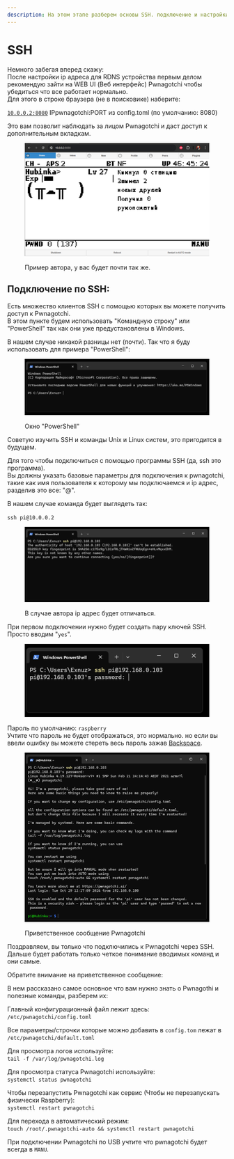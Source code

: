 ```yaml
---
description: На этом этапе разберем основы SSH. подключение и настройки pwnagotchi.
---
```


# SSH

Немного забегая вперед скажу:\
После настройки ip адреса для RDNS устройства первым делом рекомендую зайти на WEB UI (Веб интерфейс) Pwnagotchi чтобы убедиться что все работает нормально.\
Для этого в строке браузера (не в поисковике) наберите:

&#x20;[`10.0.0.2:8080`](http://10.0.0.2:8080/)  IPpwnagotchi:PORT из config.toml (по умолчанию: 8080)

Это вам позволит наблюдать за лицом Pwnagotchi и даст доступ к дополнительным вкладкам.

<figure><img src="../.gitbook/assets/image.png" alt=""><figcaption><p>Пример автора, у вас будет почти так же.</p></figcaption></figure>

## Подключение по SSH:

Есть множество клиентов SSH с помощью которых вы можете получить доступ к Pwnagotchi.\
В этом пункте будем использовать "Командную строку" или "PowerShell" так как они уже предустановлены в Windows.

&#x20;В нашем случае никакой разницы нет (почти). Так что я буду использовать для примера "PowerShell":

<figure><img src="../.gitbook/assets/image (1).png" alt=""><figcaption><p>Окно "PowerShell"</p></figcaption></figure>

Советую изучить SSH и команды Unix и Linux систем, это пригодится в будущем.

Для того чтобы подключиться с помощью программы SSH (да, ssh это программа).\
Вы должны указать базовые параметры для подключения к pwnagotchi, такие как имя пользователя к которому мы подключаемся и ip адрес, разделив это все: "@".

В нашем случае команда будет выглядеть так:

`ssh pi@10.0.0.2`

<figure><img src="../.gitbook/assets/image (3).png" alt=""><figcaption><p>В случае автора ip адрес будет отличаться.</p></figcaption></figure>

При первом подключении нужно будет создать пару ключей SSH.\
Просто вводим "`yes`".

<figure><img src="../.gitbook/assets/image (4).png" alt=""><figcaption></figcaption></figure>

Пароль по умолчанию: `raspberry`\
Учтите что пароль не будет отображаться, это нормально. но если вы ввели ошибку вы можете стереть весь пароль зажав [Backspace](https://ru.wikipedia.org/wiki/Backspace).

<figure><img src="../.gitbook/assets/image (5).png" alt=""><figcaption><p>Приветственное сообщение Pwnagotchi</p></figcaption></figure>

Поздравляем, вы только что подключились к Pwnagotchi через SSH.\
Дальше будет работать только четкое понимание вводимых команд и они самые.

Обратите внимание на приветственное сообщение:

В нем рассказано самое основное что вам нужно знать о Pwnagothi и полезные команды, разберем их:

Главный конфигурационный файл лежит здесь:  `/etc/pwnagotchi/config.toml`

Все параметры/строчки которые можно добавить в `config.tom`  лежат в `/etc/pwnagotchi/default.toml`

Для просмотра логов используйте:\
`tail -f /var/log/pwnagotchi.log`

Для просмотра статуса Pwnagotchi используйте:\
`systemctl status pwnagotchi`

Чтобы перезапустить Pwnagotchi как сервис (Чтобы не перезапускать физически Raspberry):\
`systemctl restart pwnagotchi`

Для перехода в автоматический режим:\
`touch /root/.pwnagotchi-auto && systemctl restart pwnagotchi`

При подключении Pwnagotchi по USB учтите что pwnagotchi будет всегда в `MANU`.



